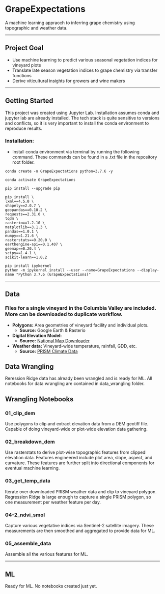 # GrapeExpectations

A machine learning appraoch to inferring grape chemistry using topographic and weather data.

---

## Project Goal

- Use machine learning to predict various seasonal vegetation indices for vineyard plots  
- Translate late season vegetation indices to grape chemistry via transfer functions
- Derive viticultural insights for growers and wine makers

<!-- ### NDVI and NDVI Integral

The Normalized Difference Vegetation Index (NDVI) is a measure of vegetation health derived from satellite or aerial imagery. It captures how much light plants absorb versus reflect, giving a proxy for vigor and canopy density.

The NDVI integral sums NDVI over the growing season, effectively measuring total vegetation activity. In viticulture, this is crucial because:

- It reflects overall vine growth and leaf area development  
- It correlates with canopy size, photosynthetic activity, and potential yield  
- Early-season NDVI integrals can guide management decisions, like irrigation, pruning, and harvest timing  

By predicting NDVI integrals from weather and plot features, we can provide early insights into vine health and vineyard productivity, enabling more informed and timely interventions.
 -->
---

## Getting Started

This project was created using Jupyter Lab. Installation assumes conda and jupyter lab are already installed. The tech stack is quite sensitive to versions and conflicts, so it is very important to install the conda environment to reproduce results.

### Installation:

- Install conda environment via terminal by running the following command. These commands can be found in a .txt file in the repository root folder.

```console
conda create -n GrapeExpectations python=3.7.6 -y

conda activate GrapeExpectations

pip install --upgrade pip

pip install \
lxml==4.5.0 \
shapely==2.0.7 \
geopandas==0.10.2 \
requests==2.31.0 \
tqdm \
rasterio==1.2.10 \
matplotlib==3.1.3 \
pandas==1.0.1 \
numpy==1.21.6 \
rasterstats==0.20.0 \
earthengine-api==0.1.407 \
geemap==0.20.4 \
scipy==1.4.1 \
scikit-learn==1.0.2

pip install ipykernel
python -m ipykernel install --user --name=GrapeExpectations --display-name "Python 3.7.6 (GrapeExpectations)"

```
---

## Data
### Files for a single vineyard in the Columbia Valley are included. More can be downloaded to duplicate workflow.
- **Polygons:** Area geometries of vineyard facility and individual plots.
  - **Source:** Google Earth & Rasterio  
- **Digital Elevation Model:**  
  - **Source:** [National Map Downloader](https://apps.nationalmap.gov/downloader/#/)
- **Weather data:** Vineyard-wide temperature, rainfall, GDD, etc.  
  - **Source:** [PRISM Climate Data](https://prism.oregonstate.edu/downloads/)  
  
## Data Wrangling
Reression Ridge data has already been wrangled and is ready for ML. All notebooks for data wrangling are contained in data_wrangling folder. 
  
## Wrangling Notebooks

### 01_clip_dem

Use polygons to clip and extract elevation data from a DEM geotiff file. Capable of doing vineyard-wide or plot-wide elevation data gathering.

<!-- <p align="center">
  <img src="RegressionRidge/img/dem_clip.png" alt="Digital Elevation Map" width="600"/>
</p>
 -->

### 02_breakdown_dem

Use rasterstats to derive plot-wise topographic features from clipped elevation data. Features engineered include plot area, slope, aspect, and curvature. These features are further split into directional components for eventual machine learning.

### 03_get_temp_data

Iterate over downloaded PRISM weather data and clip to vineyard polygon. Regression Ridge is large enough to capture a single PRISM polygon, so one measurement per weather feature per day. 

### 04-2_ndvi_smol

Capture various vegetative indices via Sentinel-2 satellite imagery. These measurements are then smoothed and aggregated to provide data for ML.

### 05_assemble_data

Assemble all the various features for ML.

---

## ML

Ready for ML. No notebooks created just yet.









  
  
<!-- - **Plot characteristics:** elevation, slope, aspect, frost risk  
  - **Source:** Derived from Digital Elevation Model  
 -->
<!-- <p align="center">
  <img src="RegressionRidge/img/dem_w_slope.png" alt="Plot Characteristics" width="600"/>
</p>

 -->
<!-- <p align="center">
  <img src="RegressionRidge/img/frost_risk.png" alt="Frost Risk" width="600"/>
</p>
 --> 
<!-- - **NDVI measurements:** Derived from remote sensing for vegetation monitoring using Copernicus satellite data.  

<p align="center">
  <img src="RegressionRidge/img/ndvi_spaghetti.png" alt="NDVI Measurements" width="600"/>
</p>

---

## Features

- Plot-level terrain features: slope, aspect (sin/cos), elevation  
- Weather features: seasonal and daily aggregates, growing degree days  

---

## Modeling

**Goal:** Predict NDVI integral per vineyard plot  

- **Model:** XGBoost regression  
- **Test R²:** 0.82 — strong predictive performance  

**Predictions vs Observations:**  

<p align="center">
  <img src="RegressionRidge/img/pred_vs_obs.png" alt="Predicted vs Observed NDVI Integral" width="600"/>
</p>

**Residuals:**  

<p align="center">
  <img src="RegressionRidge/img/residuals.png" alt="Residuals of NDVI Predictions" width="600"/>
</p>

**Feature Importance:**  
- Top drivers reflect **biological constraints** on vine growth:  
  - **VPD & minimum temperatures** → canopy development and stress tolerance  
  - **Slope & aspect** → microclimate and sunlight exposure  
  - **Frost days** → sensitivity during early growth  
  - **Elevation** → temperature gradients and site-specific conditions  

<p align="center">
  <img src="RegressionRidge/img/feature_imp.png" alt="Top Features Influencing NDVI Integral" width="600"/>
</p>

**Techniques:**  

- Train/test split with early stopping  
- Feature importance analysis  
- Residual evaluation to detect bias patterns  

---
 -->